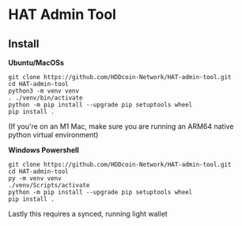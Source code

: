HAT Admin Tool
=======

Install
-------

**Ubuntu/MacOSs**
```
git clone https://github.com/HDDcoin-Network/HAT-admin-tool.git
cd HAT-admin-tool
python3 -m venv venv
. ./venv/bin/activate
python -m pip install --upgrade pip setuptools wheel
pip install .
```
(If you're on an M1 Mac, make sure you are running an ARM64 native python virtual environment)

**Windows Powershell**
```
git clone https://github.com/HDDcoin-Network/HAT-admin-tool.git
cd HAT-admin-tool
py -m venv venv
./venv/Scripts/activate
python -m pip install --upgrade pip setuptools wheel
pip install .
```

Lastly this requires a synced, running light wallet
